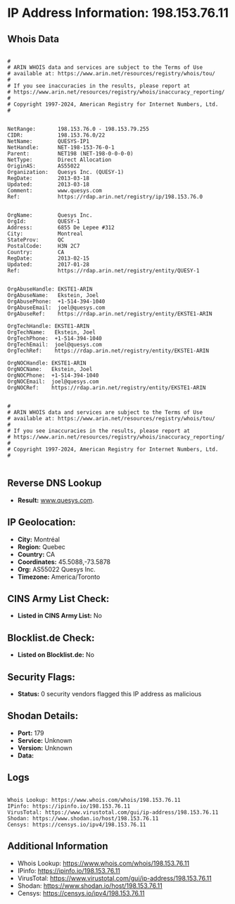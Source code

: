 # IP Address Information: 198.153.76.11

## Whois Data
```

#
# ARIN WHOIS data and services are subject to the Terms of Use
# available at: https://www.arin.net/resources/registry/whois/tou/
#
# If you see inaccuracies in the results, please report at
# https://www.arin.net/resources/registry/whois/inaccuracy_reporting/
#
# Copyright 1997-2024, American Registry for Internet Numbers, Ltd.
#


NetRange:       198.153.76.0 - 198.153.79.255
CIDR:           198.153.76.0/22
NetName:        QUESYS-IP1
NetHandle:      NET-198-153-76-0-1
Parent:         NET198 (NET-198-0-0-0-0)
NetType:        Direct Allocation
OriginAS:       AS55022
Organization:   Quesys Inc. (QUESY-1)
RegDate:        2013-03-18
Updated:        2013-03-18
Comment:        www.quesys.com
Ref:            https://rdap.arin.net/registry/ip/198.153.76.0


OrgName:        Quesys Inc.
OrgId:          QUESY-1
Address:        6855 De Lepee #312
City:           Montreal
StateProv:      QC
PostalCode:     H3N 2C7
Country:        CA
RegDate:        2013-02-15
Updated:        2017-01-28
Ref:            https://rdap.arin.net/registry/entity/QUESY-1


OrgAbuseHandle: EKSTE1-ARIN
OrgAbuseName:   Ekstein, Joel 
OrgAbusePhone:  +1-514-394-1040 
OrgAbuseEmail:  joel@quesys.com
OrgAbuseRef:    https://rdap.arin.net/registry/entity/EKSTE1-ARIN

OrgTechHandle: EKSTE1-ARIN
OrgTechName:   Ekstein, Joel 
OrgTechPhone:  +1-514-394-1040 
OrgTechEmail:  joel@quesys.com
OrgTechRef:    https://rdap.arin.net/registry/entity/EKSTE1-ARIN

OrgNOCHandle: EKSTE1-ARIN
OrgNOCName:   Ekstein, Joel 
OrgNOCPhone:  +1-514-394-1040 
OrgNOCEmail:  joel@quesys.com
OrgNOCRef:    https://rdap.arin.net/registry/entity/EKSTE1-ARIN


#
# ARIN WHOIS data and services are subject to the Terms of Use
# available at: https://www.arin.net/resources/registry/whois/tou/
#
# If you see inaccuracies in the results, please report at
# https://www.arin.net/resources/registry/whois/inaccuracy_reporting/
#
# Copyright 1997-2024, American Registry for Internet Numbers, Ltd.
#


```
## Reverse DNS Lookup
- **Result:** www.quesys.com.

## IP Geolocation:
- **City:** Montréal
- **Region:** Quebec
- **Country:** CA
- **Coordinates:** 45.5088,-73.5878
- **Org:** AS55022 Quesys Inc.
- **Timezone:** America/Toronto

## CINS Army List Check:
- **Listed in CINS Army List:** 
No

## Blocklist.de Check:
- **Listed on Blocklist.de:** 
No

## Security Flags:
- **Status:** 0 security vendors flagged this IP address as malicious

## Shodan Details:
- **Port:** 179
- **Service:** Unknown
- **Version:** Unknown
- **Data:** 

## Logs
```

Whois Lookup: https://www.whois.com/whois/198.153.76.11
IPinfo: https://ipinfo.io/198.153.76.11
VirusTotal: https://www.virustotal.com/gui/ip-address/198.153.76.11
Shodan: https://www.shodan.io/host/198.153.76.11
Censys: https://censys.io/ipv4/198.153.76.11

```
## Additional Information
- Whois Lookup: https://www.whois.com/whois/198.153.76.11
- IPinfo: https://ipinfo.io/198.153.76.11
- VirusTotal: https://www.virustotal.com/gui/ip-address/198.153.76.11
- Shodan: https://www.shodan.io/host/198.153.76.11
- Censys: https://censys.io/ipv4/198.153.76.11

